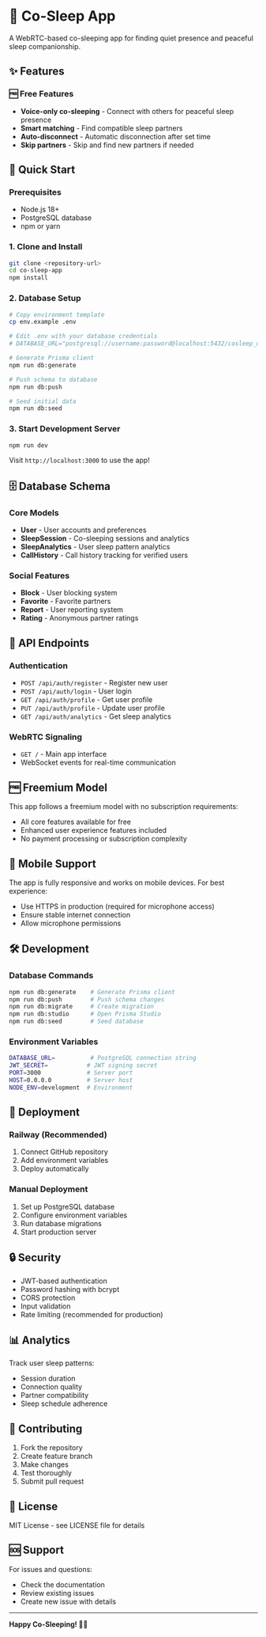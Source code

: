 # 🌙 Co-Sleep App

A WebRTC-based co-sleeping app for finding quiet presence and peaceful sleep companionship.

## ✨ Features

### 🆓 Free Features
- **Voice-only co-sleeping** - Connect with others for peaceful sleep presence
- **Smart matching** - Find compatible sleep partners
- **Auto-disconnect** - Automatic disconnection after set time
- **Skip partners** - Skip and find new partners if needed

## 🚀 Quick Start

### Prerequisites
- Node.js 18+ 
- PostgreSQL database
- npm or yarn

### 1. Clone and Install
```bash
git clone <repository-url>
cd co-sleep-app
npm install
```

### 2. Database Setup
```bash
# Copy environment template
cp env.example .env

# Edit .env with your database credentials
# DATABASE_URL="postgresql://username:password@localhost:5432/cosleep_db"

# Generate Prisma client
npm run db:generate

# Push schema to database
npm run db:push

# Seed initial data
npm run db:seed
```

### 3. Start Development Server
```bash
npm run dev
```

Visit `http://localhost:3000` to use the app!

## 🗄️ Database Schema

### Core Models
- **User** - User accounts and preferences
- **SleepSession** - Co-sleeping sessions and analytics  
- **SleepAnalytics** - User sleep pattern analytics
- **CallHistory** - Call history tracking for verified users

### Social Features
- **Block** - User blocking system
- **Favorite** - Favorite partners
- **Report** - User reporting system
- **Rating** - Anonymous partner ratings

## 🔧 API Endpoints

### Authentication
- `POST /api/auth/register` - Register new user
- `POST /api/auth/login` - User login
- `GET /api/auth/profile` - Get user profile
- `PUT /api/auth/profile` - Update user profile
- `GET /api/auth/analytics` - Get sleep analytics

### WebRTC Signaling
- `GET /` - Main app interface
- WebSocket events for real-time communication

## 🆓 Freemium Model

This app follows a freemium model with no subscription requirements:
- All core features available for free
- Enhanced user experience features included
- No payment processing or subscription complexity

## 📱 Mobile Support

The app is fully responsive and works on mobile devices. For best experience:
- Use HTTPS in production (required for microphone access)
- Ensure stable internet connection
- Allow microphone permissions

## 🛠️ Development

### Database Commands
```bash
npm run db:generate    # Generate Prisma client
npm run db:push        # Push schema changes
npm run db:migrate     # Create migration
npm run db:studio      # Open Prisma Studio
npm run db:seed        # Seed database
```

### Environment Variables
```bash
DATABASE_URL=          # PostgreSQL connection string
JWT_SECRET=           # JWT signing secret
PORT=3000             # Server port
HOST=0.0.0.0          # Server host
NODE_ENV=development  # Environment
```

## 🚀 Deployment

### Railway (Recommended)
1. Connect GitHub repository
2. Add environment variables
3. Deploy automatically

### Manual Deployment
1. Set up PostgreSQL database
2. Configure environment variables
3. Run database migrations
4. Start production server

## 🔒 Security

- JWT-based authentication
- Password hashing with bcrypt
- CORS protection
- Input validation
- Rate limiting (recommended for production)

## 📊 Analytics

Track user sleep patterns:
- Session duration
- Connection quality
- Partner compatibility
- Sleep schedule adherence

## 🤝 Contributing

1. Fork the repository
2. Create feature branch
3. Make changes
4. Test thoroughly
5. Submit pull request

## 📄 License

MIT License - see LICENSE file for details

## 🆘 Support

For issues and questions:
- Check the documentation
- Review existing issues
- Create new issue with details

---

**Happy Co-Sleeping! 🌙✨**
